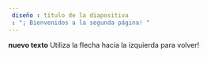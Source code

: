 ```yaml
---
 diseño : título de la diapositiva
 : "¡ Bienvenidos a la segunda página! "
---
```

**nuevo texto**
Utiliza la flecha hacia la izquierda para volver!
